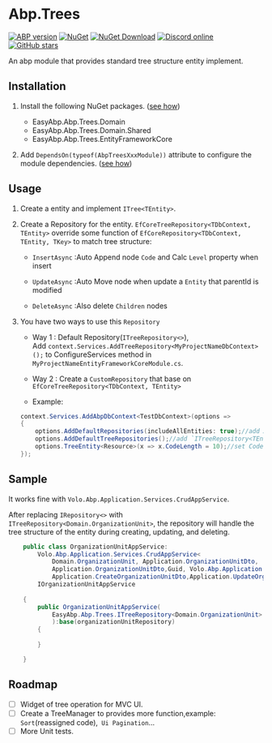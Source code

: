 # Abp.Trees

[![ABP version](https://img.shields.io/badge/dynamic/xml?style=flat-square&color=yellow&label=abp&query=%2F%2FProject%2FPropertyGroup%2FAbpVersion&url=https%3A%2F%2Fraw.githubusercontent.com%2FEasyAbp%2FAbp.Trees%2Fmaster%2FDirectory.Build.props)](https://abp.io)
[![NuGet](https://img.shields.io/nuget/v/EasyAbp.Abp.Trees.Domain.Shared.svg?style=flat-square)](https://www.nuget.org/packages/EasyAbp.Abp.Trees.Domain.Shared)
[![NuGet Download](https://img.shields.io/nuget/dt/EasyAbp.Abp.Trees.Domain.Shared.svg?style=flat-square)](https://www.nuget.org/packages/EasyAbp.Abp.Trees.Domain.Shared)
[![Discord online](https://badgen.net/discord/online-members/xyg8TrRa27?label=Discord)](https://discord.gg/xyg8TrRa27)
[![GitHub stars](https://img.shields.io/github/stars/EasyAbp/Abp.Trees?style=social)](https://www.github.com/EasyAbp/Abp.Trees)

An abp module that provides standard tree structure entity implement.

## Installation

1. Install the following NuGet packages. ([see how](https://github.com/EasyAbp/EasyAbpGuide/blob/master/Hocs/ow-To.md#add-nuget-packages))

    * EasyAbp.Abp.Trees.Domain
    * EasyAbp.Abp.Trees.Domain.Shared
    * EasyAbp.Abp.Trees.EntityFrameworkCore

1. Add `DependsOn(typeof(AbpTreesXxxModule))` attribute to configure the module dependencies. ([see how](https://github.com/EasyAbp/EasyAbpGuide/blob/master/docs/How-To.md#add-module-dependencies))

## Usage

1. Create a entity and implement `ITree<TEntity>`.

1. Create a Repository for the entity.
	`EfCoreTreeRepository<TDbContext, TEntity>` override some function of `EfCoreRepository<TDbContext, TEntity, TKey>` to match tree structure:

	* `InsertAsync` :Auto Append node `Code` and Calc `Level` property when insert

	* `UpdateAsync` :Auto Move node when update a `Entity` that parentId is modified

	* `DeleteAsync` :Also delete `Children` nodes 

1. You have two ways to use this `Repository`

	* Way 1 : Default Repository(`ITreeRepository<>`),  
	  Add `context.Services.AddTreeRepository<MyProjectNameDbContext>();` to ConfigureServices method in `MyProjectNameEntityFrameworkCoreModule.cs`.

	* Way 2 : Create a `CustomRepository` that base on `EfCoreTreeRepository<TDbContext, TEntity>`

	* Example:
	```csharp
	context.Services.AddAbpDbContext<TestDbContext>(options =>
	{
		options.AddDefaultRepositories(includeAllEntities: true);//add Abp's `IRepository<TEntity>`
		options.AddDefaultTreeRepositories();//add `ITreeRepository<TEntity>` for all Entity with implement `ITree<TEntity>`
		options.TreeEntity<Resource>(x => x.CodeLength = 10);//set CodeLength for each Entity(Default:5)
	});
	```

## Sample

It works fine with `Volo.Abp.Application.Services.CrudAppService`.

After replacing `IRepository<>` with `ITreeRepository<Domain.OrganizationUnit>`, the repository will handle the tree structure of the entity during creating, updating, and deleting.

```csharp
    public class OrganizationUnitAppService:
        Volo.Abp.Application.Services.CrudAppService<
            Domain.OrganizationUnit, Application.OrganizationUnitDto,
            Application.OrganizationUnitDto,Guid, Volo.Abp.Application.Dtos.IPagedAndSortedResultRequest,
            Application.CreateOrganizationUnitDto,Application.UpdateOrganizationUnitDto>,
        IOrganizationUnitAppService
        
    {
        public OrganizationUnitAppService(
            EasyAbp.Abp.Trees.ITreeRepository<Domain.OrganizationUnit> organizationUnitRepository
            ):base(organizationUnitRepository)
        {
            
        }

    }
```

## Roadmap

- [ ] Widget of tree operation for MVC UI.
- [ ] Create a TreeManager to provides more function,example: `Sort`(reassigned code),` Ui Pagination`...
- [ ] More Unit tests.
